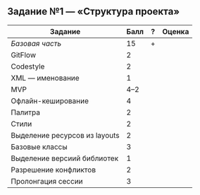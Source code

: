 ## Задание №1 — «Структура проекта»  

Задание                        |Балл | ? |Оценка
-------------------------------|-----|---|------
*Базовая часть*                |15   | + |
GitFlow                        |2    |   |
Codestyle                      |2    |   |
XML — именование               |1    |   |
MVP                            |4–2  |   |
Офлайн-кеширование             |4    |   |
Палитра                        |2    |   |
Стили                          |2    |   |
Выделение ресурсов из layouts  |2    |   |
Базовые классы                 |3    |   |
Выделение версиий библиотек    |1    |   |
Разрешение конфликтов          |2    |   |
Пролонгация сессии             |3    |   |